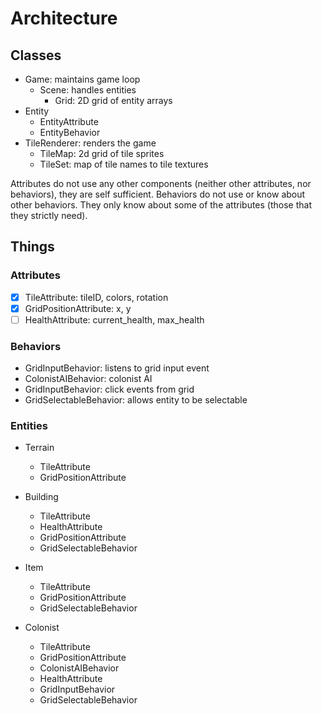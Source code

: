 # Architecture

## Classes
- Game: maintains game loop
  - Scene: handles entities
    - Grid: 2D grid of entity arrays
- Entity
  - EntityAttribute
  - EntityBehavior
- TileRenderer: renders the game
  - TileMap: 2d grid of tile sprites
  - TileSet: map of tile names to tile textures

Attributes do not use any other components (neither other attributes, nor behaviors), they are self sufficient.
Behaviors do not use or know about other behaviors. They only know about some of the attributes (those that they strictly need).


## Things

### Attributes
- [x] TileAttribute: tileID, colors, rotation
- [x] GridPositionAttribute: x, y
- [ ] HealthAttribute: current_health, max_health

### Behaviors
- GridInputBehavior: listens to grid input event
- ColonistAIBehavior: colonist AI
- GridInputBehavior: click events from grid
- GridSelectableBehavior: allows entity to be selectable

### Entities

- Terrain
  - TileAttribute
  - GridPositionAttribute

- Building
  - TileAttribute
  - HealthAttribute
  - GridPositionAttribute
  - GridSelectableBehavior

- Item
  - TileAttribute
  - GridPositionAttribute
  - GridSelectableBehavior

- Colonist
  - TileAttribute
  - GridPositionAttribute
  - ColonistAIBehavior
  - HealthAttribute
  - GridInputBehavior
  - GridSelectableBehavior
